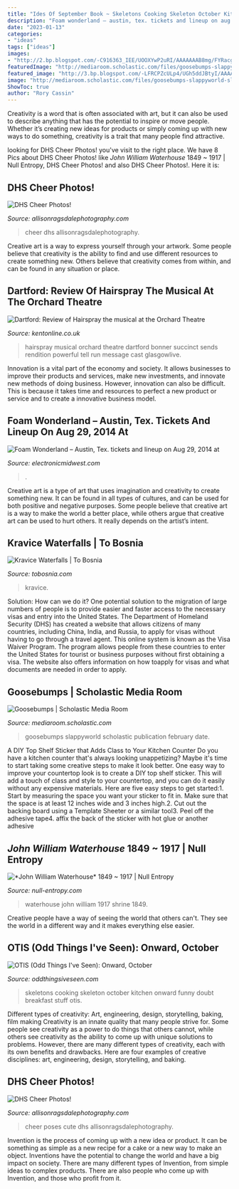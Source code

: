 ```yaml
---
title: "Ides Of September Book ~ Skeletons Cooking Skeleton October Kitchen Onward Funny Doubt Breakfast Stuff Otis"
description: "Foam wonderland – austin, tex. tickets and lineup on aug 29, 2014 at"
date: "2023-01-13"
categories:
- "ideas"
tags: ["ideas"]
images:
- "http://2.bp.blogspot.com/-C916363_IEE/UOOXYwP2uRI/AAAAAAAB8mg/FYRacgZ2yx0/s1600/14_waterhouse_shrine.jpg"
featuredImage: "http://mediaroom.scholastic.com/files/goosebumps-slappyworld-slappybirthdaytoyou.jpg"
featured_image: "http://3.bp.blogspot.com/-LFRCPZcULp4/UGh5ddJBtyI/AAAAAAAAJhE/GxcRBPoT6Rk/s640/Onward+October+4_OTIS.jpg"
image: "http://mediaroom.scholastic.com/files/goosebumps-slappyworld-slappybirthdaytoyou.jpg"
ShowToc: true
author: "Rory Cassin"
---
```



Creativity is a word that is often associated with art, but it can also be used to describe anything that has the potential to inspire or move people. Whether it’s creating new ideas for products or simply coming up with new ways to do something, creativity is a trait that many people find attractive.

	

		
looking for DHS Cheer Photos! you've visit to the right place. We have 8 Pics about DHS Cheer Photos! like *John William Waterhouse* 1849 ~ 1917 | Null Entropy, DHS Cheer Photos! and also DHS Cheer Photos!. Here it is:
		
    
## DHS Cheer Photos!

<img loading=lazy src="http://allisonragsdalephotography.com/wp-content/uploads/2015/03/DSC3659.jpg" onerror="this.onerror=null;this.src='https://tse2.mm.bing.net/th?id=OIP.1xVoYYqLl9U2_agHOxMNvQHaKX&amp;pid=15.1';" alt="DHS Cheer Photos!">

_Source: allisonragsdalephotography.com_

>cheer dhs allisonragsdalephotography. 

	

Creative art is a way to express yourself through your artwork. Some people believe that creativity is the ability to find and use different resources to create something new. Others believe that creativity comes from within, and can be found in any situation or place.

    
## Dartford: Review Of Hairspray The Musical At The Orchard Theatre

<img loading=lazy src="https://www.kentonline.co.uk/_media/img/KE37ONRE5FLHPT2J71BX.jpg" onerror="this.onerror=null;this.src='https://tse1.mm.bing.net/th?id=OIP.z_vEHtfB8PRBJhtaEvHX3wHaE7&amp;pid=15.1';" alt="Dartford: Review of Hairspray the musical at the Orchard Theatre">

_Source: kentonline.co.uk_

>hairspray musical orchard theatre dartford bonner succinct sends rendition powerful tell run message cast glasgowlive. 

	

Innovation is a vital part of the economy and society. It allows businesses to improve their products and services, make new investments, and innovate new methods of doing business. However, innovation can also be difficult. This is because it takes time and resources to perfect a new product or service and to create a innovative business model.

    
## Foam Wonderland – Austin, Tex. Tickets And Lineup On Aug 29, 2014 At

<img loading=lazy src="https://electronicmidwest.com/wp-content/uploads/2014/04/Foam-Wonderland-Austin-480x720.jpg" onerror="this.onerror=null;this.src='https://tse4.mm.bing.net/th?id=OIP.vg9P_UNupEBnONsA-Ka3MwHaLH&amp;pid=15.1';" alt="Foam Wonderland – Austin, Tex. tickets and lineup on Aug 29, 2014 at">

_Source: electronicmidwest.com_

>. 

	

Creative art is a type of art that uses imagination and creativity to create something new. It can be found in all types of cultures, and can be used for both positive and negative purposes. Some people believe that creative art is a way to make the world a better place, while others argue that creative art can be used to hurt others. It really depends on the artist’s intent.

    
## Kravice Waterfalls | To Bosnia

<img loading=lazy src="https://tobosnia.com/wp-content/uploads/2018/10/to-bosnia-kravice-waterfalls3.jpg" onerror="this.onerror=null;this.src='https://tse2.mm.bing.net/th?id=OIP.eAx_uIPXV_R4C0NyVNCqSwHaFj&amp;pid=15.1';" alt="Kravice Waterfalls | To Bosnia">

_Source: tobosnia.com_

>kravice. 

	

Solution: How can we do it?
One potential solution to the migration of large numbers of people is to provide easier and faster access to the necessary visas and entry into the United States. The Department of Homeland Security (DHS) has created a website that allows citizens of many countries, including China, India, and Russia, to apply for visas without having to go through a travel agent. This online system is known as the Visa Waiver Program. The program allows people from these countries to enter the United States for tourist or business purposes without first obtaining a visa. The website also offers information on how toapply for visas and what documents are needed in order to apply.

    
## Goosebumps | Scholastic Media Room

<img loading=lazy src="http://mediaroom.scholastic.com/files/goosebumps-slappyworld-slappybirthdaytoyou.jpg" onerror="this.onerror=null;this.src='https://tse1.mm.bing.net/th?id=OIP.P3mi5P7S4bMo2Q-yiceU1gHaKw&amp;pid=15.1';" alt="Goosebumps | Scholastic Media Room">

_Source: mediaroom.scholastic.com_

>goosebumps slappyworld scholastic publication february date. 

	

A DIY Top Shelf Sticker that Adds Class to Your Kitchen Counter
Do you have a kitchen counter that's always looking unappetizing? Maybe it's time to start taking some creative steps to make it look better. One easy way to improve your countertop look is to create a DIY top shelf sticker. This will add a touch of class and style to your countertop, and you can do it easily without any expensive materials. Here are five easy steps to get started:1. Start by measuring the space you want your sticker to fit in. Make sure that the space is at least 12 inches wide and 3 inches high.2. Cut out the backing board using a Template Sheeter or a similar tool3. Peel off the adhesive tape4. affix the back of the sticker with hot glue or another adhesive
    
## *John William Waterhouse* 1849 ~ 1917 | Null Entropy

<img loading=lazy src="http://2.bp.blogspot.com/-C916363_IEE/UOOXYwP2uRI/AAAAAAAB8mg/FYRacgZ2yx0/s1600/14_waterhouse_shrine.jpg" onerror="this.onerror=null;this.src='https://tse2.mm.bing.net/th?id=OIP.wZ681M0xuNaNYKZ81yar3QHaPl&amp;pid=15.1';" alt="*John William Waterhouse* 1849 ~ 1917 | Null Entropy">

_Source: null-entropy.com_

>waterhouse john william 1917 shrine 1849. 

	

Creative people have a way of seeing the world that others can't. They see the world in a different way and it makes everything else easier.

    
## OTIS (Odd Things I&#039;ve Seen): Onward, October

<img loading=lazy src="http://3.bp.blogspot.com/-LFRCPZcULp4/UGh5ddJBtyI/AAAAAAAAJhE/GxcRBPoT6Rk/s640/Onward+October+4_OTIS.jpg" onerror="this.onerror=null;this.src='https://tse2.mm.bing.net/th?id=OIP.hvHbv4l1PRxlGgpowGwOaAAAAA&amp;pid=15.1';" alt="OTIS (Odd Things I&#039;ve Seen): Onward, October">

_Source: oddthingsiveseen.com_

>skeletons cooking skeleton october kitchen onward funny doubt breakfast stuff otis. 

	

Different types of creativity: Art, engineering, design, storytelling, baking, film making
Creativity is an innate quality that many people strive for. Some people see creativity as a power to do things that others cannot, while others see creativity as the ability to come up with unique solutions to problems. However, there are many different types of creativity, each with its own benefits and drawbacks. Here are four examples of creative disciplines: art, engineering, design, storytelling, and baking.

    
## DHS Cheer Photos!

<img loading=lazy src="http://allisonragsdalephotography.com/wp-content/uploads/2015/03/DSC3646.jpg" onerror="this.onerror=null;this.src='https://tse2.mm.bing.net/th?id=OIP.fBTLiu9Zyygqkt2_yeALpAHaFS&amp;pid=15.1';" alt="DHS Cheer Photos!">

_Source: allisonragsdalephotography.com_

>cheer poses cute dhs allisonragsdalephotography. 

	

Invention is the process of coming up with a new idea or product. It can be something as simple as a new recipe for a cake or a new way to make an object. Inventions have the potential to change the world and have a big impact on society. There are many different types of Invention, from simple ideas to complex products. There are also people who come up with Invention, and those who profit from it.

